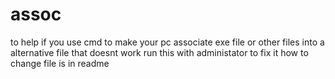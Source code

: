 # assoc
to help if you use cmd to make your pc associate exe file or other files into a alternative file that doesnt work run this with administator to fix it how to change file is in readme
